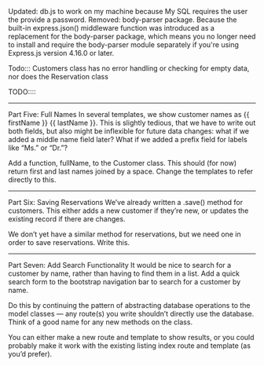 Updated: db.js to work on my machine because My SQL requires the user the provide a password.
Removed: body-parser package. Because the built-in express.json() middleware function was introduced as a replacement for the body-parser package, which means you no longer need to install and require the body-parser module separately if you're using Express.js version 4.16.0 or later.

Todo::: Customers class has no error handling or checking for empty data, nor does the Reservation class

TODO::::
*************************************************************************************************************************
Part Five: Full Names
In several templates, we show customer names as {{ firstName }} {{ lastName }}. This is slightly tedious, that we have to write out both fields, but also might be inflexible for future data changes: what if we added a middle name field later? What if we added a prefix field for labels like “Ms.” or “Dr.”?

Add a function, fullName, to the Customer class. This should (for now) return first and last names joined by a space. Change the templates to refer directly to this.

**************************************************************************************************************************
Part Six: Saving Reservations
We’ve already written a .save() method for customers. This either adds a new customer if they’re new, or updates the existing record if there are changes.

We don’t yet have a similar method for reservations, but we need one in order to save reservations. Write this.

***************************************************************************************************************************
Part Seven: Add Search Functionality
It would be nice to search for a customer by name, rather than having to find them in a list. Add a quick search form to the bootstrap navigation bar to search for a customer by name.

Do this by continuing the pattern of abstracting database operations to the model classes — any route(s) you write shouldn’t directly use the database. Think of a good name for any new methods on the class.

You can either make a new route and template to show results, or you could probably make it work with the existing listing index route and template (as you’d prefer).